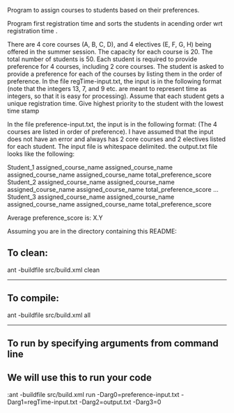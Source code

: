 Program to assign courses to students based on their preferences.

Program first registration time and sorts the students in acending order wrt registration time . 

There are 4 core courses (A, B, C, D), and 4 electives (E, F, G, H) being offered in the summer session. The capacity for each course is 20. The total number of students is 50. Each student is required to provide preference for 4 courses, including 2 core courses. The student is asked to provide a preference for each of the courses by listing them in the order of preference.
In the file regTime-input.txt, the input is in the following format (note that the integers 13, 7, and 9 etc. are meant to represent time as integers, so that it is easy for processing). Assume that each student gets a unique registration time. Give highest priority to the student with the lowest time stamp

In the file preference-input.txt, the input is in the following format: (The 4 courses are listed in order of preference). I have assumed that the input does not have an error and always has 2 core courses and 2 electives listed for each student. The input file is whitespace delimited. 
the output.txt file looks like the following:

Student_1 assigned_course_name assigned_course_name assigned_course_name assigned_course_name total_preference_score
Student_2 assigned_course_name assigned_course_name assigned_course_name assigned_course_name total_preference_score
...
Student_3 assigned_course_name assigned_course_name assigned_course_name assigned_course_name total_preference_score

Average preference_score is: X.Y

Assuming you are in the directory containing this README:

## To clean:
ant -buildfile src/build.xml clean



-----------------------------------------------------------------------
## To compile: 
ant -buildfile src/build.xml all

-----------------------------------------------------------------------
## To run by specifying arguments from command line 
## We will use this to run your code
:ant -buildfile src/build.xml run -Darg0=preference-input.txt -Darg1=regTime-input.txt -Darg2=output.txt -Darg3=0

